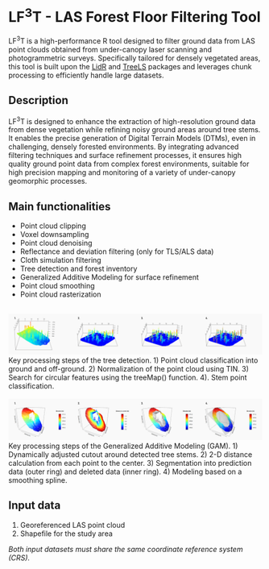 # LF<sup>3</sup>T - LAS Forest Floor Filtering Tool
LF<sup>3</sup>T is a high-performance R tool designed to filter ground data from LAS point clouds obtained from under-canopy laser scanning and photogrammetric surveys. Specifically tailored for densely vegetated areas, this tool is built upon the [LidR](https://github.com/r-lidar/lidR) and [TreeLS](https://github.com/tiagodc/TreeLS) packages and leverages chunk processing to efficiently handle large datasets.

## Description ##
LF<sup>3</sup>T is designed to enhance the extraction of high-resolution ground data from dense vegetation while refining noisy ground areas around tree stems. It enables the precise generation of Digital Terrain Models (DTMs), even in challenging, densely forested environments. By integrating advanced filtering techniques and surface refinement processes, it ensures high quality ground point data from complex forest environments, suitable for high precision mapping and monitoring of a variety of under-canopy geomorphic processes.

## Main functionalities ##
- Point cloud clipping
- Voxel downsampling
- Point cloud denoising
- Reflectance and deviation filtering (only for TLS/ALS data)
- Cloth simulation filtering
- Tree detection and forest inventory
- Generalized Additive Modeling for surface refinement
- Point cloud smoothing
- Point cloud rasterization

## ##
<img src="https://github.com/Benediktm98/LAS-Filtering-Tool/blob/main/LF3T_TreeDetection.png" alt="Tree detection processing steps">
Key processing steps of the tree detection. 1) Point cloud classification into ground and off-ground. 2) Normalization of the point cloud using TIN. 3) Search for circular features using the treeMap() function. 4). Stem point classification. 
<br>
<br>
<img src="https://github.com/Benediktm98/LAS-Filtering-Tool/blob/main/LF3T_GAM.png" alt="GAM processing steps">
Key processing steps of the Generalized Additive Modeling (GAM). 1) Dynamically adjusted cutout around detected tree stems. 2) 2-D distance calculation from each point to the center. 3) Segmentation into prediction data (outer ring) and deleted data (inner ring). 4) Modeling based on a smoothing spline.


## Input data ##
1. Georeferenced LAS point cloud
2. Shapefile for the study area
   
*Both input datasets must share the same coordinate reference system (CRS).*

